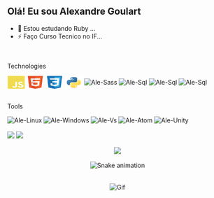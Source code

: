 ## Olá! Eu sou Alexandre Goulart

- 🌱 Estou estudando Ruby  ...
- ⚡ Faço Curso Tecnico no IF...


<div style="display: inline_block"><br>
  <p>Technologies</p>
  <img align="center" alt="Ale-Js" height="30" width="40" src="https://raw.githubusercontent.com/devicons/devicon/master/icons/javascript/javascript-plain.svg">
  <img align="center" alt="Ale-HTML" height="30" width="40" src="https://raw.githubusercontent.com/devicons/devicon/master/icons/html5/html5-original.svg">
  <img align="center" alt="Ale-CSS" height="30" width="40" src="https://raw.githubusercontent.com/devicons/devicon/master/icons/css3/css3-original.svg">
  <img align="center" alt="Ale-Python" height="30" width="40" src="https://raw.githubusercontent.com/devicons/devicon/master/icons/python/python-original.svg">
  <img align="center" alt="Ale-Sass" height="30" width="40"  src="https://cdn.jsdelivr.net/gh/devicons/devicon/icons/sass/sass-original.svg" />
  <img align="center" alt="Ale-Sql" height="30" width="40"  src="https://cdn.jsdelivr.net/gh/devicons/devicon/icons/mysql/mysql-original.svg" />
<img align="center" alt="Ale-Sql" height="30" width="40" src="https://cdn.jsdelivr.net/gh/devicons/devicon/icons/ruby/ruby-original.svg"/>
  <img align="center" alt="Ale-Sql" height="30" width="40" src="https://cdn.jsdelivr.net/gh/devicons/devicon/icons/postgresql/postgresql-original.svg">
</div>

  <div style="display: inline_block"><br>
    <p>Tools</p>
    <img align="center" alt="Ale-Linux" height="30" width="40" src="https://cdn.jsdelivr.net/gh/devicons/devicon/icons/linux/linux-original.svg">
    <img align="center" alt="Ale-Windows" height="30" width="40" src="https://cdn.jsdelivr.net/gh/devicons/devicon/icons/windows8/windows8-original.svg">
    <img align="center" alt="Ale-Vs" height="30" width="40" src="https://cdn.jsdelivr.net/gh/devicons/devicon/icons/vscode/vscode-original.svg">
    <img align="center" alt="Ale-Atom" height="30" width="40" src="https://cdn.jsdelivr.net/gh/devicons/devicon/icons/atom/atom-original.svg">
    <img align="center" alt="Ale-Unity" height="30" width="40" src="https://cdn.jsdelivr.net/gh/devicons/devicon/icons/unity/unity-original.svg">
  </div>
 
<div><br>
  <a href="https://instagram.com/aledev__" target="_blank"><img src="https://img.shields.io/badge/-Instagram-%23E4405F?style=for-the-badge&logo=instagram&logoColor=white" target="_blank"></a>
  <a href = "mailto:Xandeaugustogoulart@gmail.com"><img src="https://img.shields.io/badge/-Gmail-%23333?style=for-the-badge&logo=gmail&logoColor=white" target="_blank"></a>
</div><br>

<div align="center">
  <a href="https://github.com/AlexandreGoular">
<img height="150em" src="https://github-readme-stats.vercel.app/api/top-langs/?username=AlexandreGoular&theme=dracula&hide_border=false&&layout=compact&title_color=ffffff"/>
  </a>

<div align="center">

  ![Snake animation](https://github.com/danielbped/danielbped/blob/output/github-contribution-grid-snake.svg)
  
</div><br>


<div style="display: block">
  <img  align="center" alt="Gif" height="130" width="150" src="https://i.pinimg.com/originals/df/0f/99/df0f99889a73fc7256c68eee6582f95a.gif">
</div>
